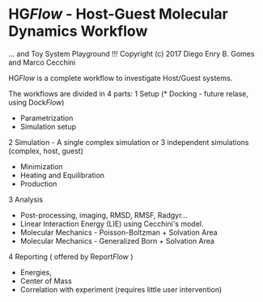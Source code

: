 # HG<i>Flow</i> - Host-Guest Molecular Dynamics Workflow 
... and Toy System Playground !!!
Copyright (c) 2017 Diego Enry B. Gomes and Marco Cecchini

HG<i>Flow</i> is a complete workflow to investigate Host/Guest systems. 

The workflows are divided in 4 parts:
1 Setup
(* Docking - future relase, using Dock<i>Flow</i>)
* Parametrization
* Simulation setup

2 Simulation - A single complex simulation or 3 independent simulations (complex, host, guest)
* Minimization
* Heating and Equilibration
* Production

3 Analysis
* Post-processing, imaging, RMSD, RMSF, Radgyr...
* Linear Interaction Energy (LIE) using Cecchini's model. 
* Molecular Mechanics - Poisson-Boltzman + Solvation Area
* Molecular Mechanics - Generalized Born + Solvation Area

4 Reporting ( offered by Report<i>Flow</i> ) 
* Energies, 
* Center of Mass
* Correlation with experiment
(requires little user intervention)
